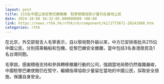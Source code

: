 ```yaml
---
layout: post
title: 215名中國公民從黎巴嫩撤離　駐黎使館協助少量仍在當地公民
date: 2024-10-08 16:32:05.000000000 +08:00
link: https://news.rthk.hk/rthk/ch/component/k2/1773671-20241008.htm
categories: rthk
---
```


在北京，外交部發言人毛寧表示，自以黎局勢升級以來，中方已安排兩批共215位中國公民，分別搭乘輪船和包機，從黎巴嫩安全撤離，當中包括3名香港居民及1名台灣同胞。

毛寧說，感謝積極支持和參與轉移撤離行動的公司，強調當地局勢仍然複雜嚴峻，中國駐黎巴嫩使館仍在堅守，繼續指導協助少量留在當地的中國公民，採取安全措施，保護自身安全。
